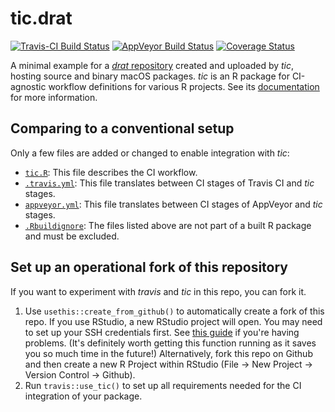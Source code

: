 # tic.drat

[![Travis-CI Build Status](https://travis-ci.org/ropenscilabs/tic.drat.svg?branch=master)](https://travis-ci.org/ropenscilabs/tic.drat) [![AppVeyor Build Status](https://ci.appveyor.com/api/projects/status/github/ropenscilabs/tic.drat?branch=master&svg=true)](https://ci.appveyor.com/project/ropenscilabs/tic.drat) [![Coverage Status](https://codecov.io/gh/ropenscilabs/tic.drat/branch/master/graph/badge.svg)](https://codecov.io/github/ropenscilabs/tic.drat?branch=master)

A minimal example for a [_drat_ repository](https://github.com/ropenscilabs/tic.drat.repo) created and uploaded by _tic_, hosting source and binary macOS packages.
_tic_ is an R package for CI-agnostic workflow definitions for various R projects. 
See its [documentation](https://ropenscilabs.github.io/tic/) for more information.

## Comparing to a conventional setup

Only a few files are added or changed to enable integration with _tic_:

- [`tic.R`](tic.R): This file describes the CI workflow.
- [`.travis.yml`](.travis.yml): This file translates between CI stages of Travis CI and _tic_ stages.
- [`appveyor.yml`](appveyor.yml): This file translates between CI stages of AppVeyor and _tic_ stages.
- [`.Rbuildignore`](.Rbuildignore): The files listed above are not part of a built R package and must be excluded.

## Set up an operational fork of this repository

If you want to experiment with _travis_ and _tic_ in this repo, you can fork it.

1. Use `usethis::create_from_github()` to automatically create a fork of this repo.
    If you use RStudio, a new RStudio project will open. 
    You may need to set up your SSH credentials first. See [this guide](http://happygitwithr.com/ssh-keys.html) if you're having problems. 
    (It's definitely worth getting this function running as it saves you so much time in the future!) 
    Alternatively, fork this repo on Github and then create a new R Project within RStudio (File -> New Project -> Version Control -> Github). 
1. Run `travis::use_tic()` to set up all requirements needed for the CI integration of your package.
